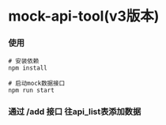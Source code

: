 # mock-api-tool(v3版本)

### 使用
```
# 安装依赖
npm install

# 启动mock数据接口
npm run start
```



### 通过 /add 接口 往api_list表添加数据
